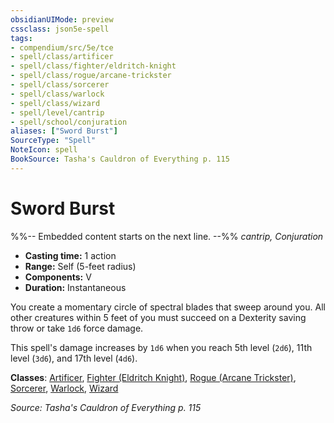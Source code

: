 ```yaml
---
obsidianUIMode: preview
cssclass: json5e-spell
tags:
- compendium/src/5e/tce
- spell/class/artificer
- spell/class/fighter/eldritch-knight
- spell/class/rogue/arcane-trickster
- spell/class/sorcerer
- spell/class/warlock
- spell/class/wizard
- spell/level/cantrip
- spell/school/conjuration
aliases: ["Sword Burst"]
SourceType: "Spell"
NoteIcon: spell
BookSource: Tasha's Cauldron of Everything p. 115
---
```

# Sword Burst
%%-- Embedded content starts on the next line. --%%
*cantrip, Conjuration*  

- **Casting time:** 1 action
- **Range:** Self (5-feet radius)
- **Components:** V
- **Duration:** Instantaneous

You create a momentary circle of spectral blades that sweep around you. All other creatures within 5 feet of you must succeed on a Dexterity saving throw or take `1d6` force damage.

This spell's damage increases by `1d6` when you reach 5th level (`2d6`), 11th level (`3d6`), and 17th level (`4d6`).

**Classes**: [Artificer](/2-Mechanics/CLI/classes/artificer-tce.md), [Fighter (Eldritch Knight)](/2-Mechanics/CLI/classes/fighter-eldritch-knight.md), [Rogue (Arcane Trickster)](/2-Mechanics/CLI/classes/rogue-arcane-trickster.md), [Sorcerer](/2-Mechanics/CLI/classes/sorcerer.md), [Warlock](/2-Mechanics/CLI/classes/warlock.md), [Wizard](/2-Mechanics/CLI/classes/wizard.md)

*Source: Tasha's Cauldron of Everything p. 115*